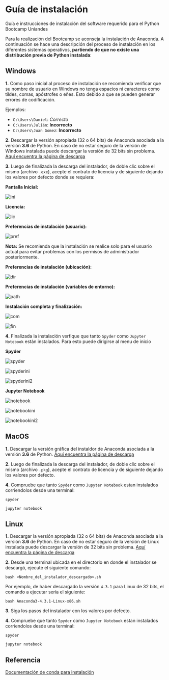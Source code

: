 # Guía de instalación

Guía e instrucciones de instalación del software requerido para el Python
Bootcamp Uniandes

Para la realización del Bootcamp se aconseja la instalación de Anaconda. A
continuación se hace una descripción del proceso de instalación en los
diferentes sistemas operativos, **partiendo de que no existe una distribución
previa de Python instalada**:

## Windows

**1.** Como paso inicial al proceso de instalación se recomienda verificar que
su nombre de usuario en Windows no tenga espacios ni caracteres como tildes,
comas, apóstrofes o eñes. Esto debido a que se pueden generar errores de
codificación.

Ejemplos:

* `C:\Users\Daniel`: *Correcto*
* `C:\Users\Julián`: **Incorrecto**
* `C:\Users\Juan Gomez`: **Incorrecto**

**2.** Descargar la versión apropiada (32 o 64 bits) de Anaconda asociada a la
versión **3.6** de Python. En caso de no estar seguro de la versión de Windows
instalada puede descargar la versión de 32 bits sin
problema. [Aquí encuentra la página de descarga](https://www.continuum.io/downloads#windows)

**3.** Luego de finalizada la descarga del instalador, de doble clic sobre el
mismo (archivo `.exe`), acepte el contrato de licencia y de siguiente dejando
los valores por defecto donde se requiera:

**Pantalla Inicial:**

![ini](/../capturas/windowsInicial.png?raw=true)

**Licencia:**

![lic](/../capturas/windowsLicencia.png?raw=true)

**Preferencias de instalación (usuario):**

![pref](/../capturas/windowsPref.png?raw=true)

**Nota:** Se recomienda que la instalación se realice solo para el usuario
actual para evitar problemas con los permisos de administrador posteriormente.

**Preferencias de instalación (ubicación):**

![dir](/../capturas/windowsDir.png?raw=true)

**Preferencias de instalación (variables de entorno):**

![path](/../capturas/windowsPath.png?raw=true)

**Instalación completa y finalización:**

![com](/../capturas/windowsComp.png?raw=true)

![fin](/../capturas/windowsFinish.png?raw=true)

**4.** Finalizada la instalación verfique que tanto `Spyder` como `Jupyter
Notebook` están instalados. Para esto puede dirigirse al menu de inicio

**Spyder**

![spyder](/../capturas/spyder.png?raw=true)

![spyderini](/../capturas/spyderIni.png?raw=true)

![spyderini2](/../capturas/spyderIni2.png?raw=true)


**Jupyter Notebook**

![notebook](/../capturas/notebook.png?raw=true)

![notebookini](/../capturas/notebookIni.png?raw=true)

![notebookini2](/../capturas/notebookIni2.png?raw=true)


## MacOS

**1.** Descargar la versión gráfica del instaldor de Anaconda asociada a la
versión **3.6** de
Python. [Aquí encuentra la página de descarga](https://www.continuum.io/downloads#osx)

**2.** Luego de finalizada la descarga del instalador, de doble clic sobre el
mismo (archivo `.pkg`), acepte el contrato de licencia y de siguiente dejando
los valores por defecto.

**4.** Compruebe que tanto `Spyder` como `Jupyter Notebook` estan instalados
corriendolos desde una terminal:

```
spyder
```

```
jupyter notebook
```

## Linux

**1.** Descargar la versión apropiada (32 o 64 bits) de Anaconda asociada a la
versión **3.6** de Python. En caso de no estar seguro de la versión de Linux
instalada puede descargar la versión de 32 bits sin
problema. [Aquí encuentra la página de descarga](https://www.continuum.io/downloads#linux)

**2.** Desde una terminal ubicada en el directorio en donde el instalador se
descargó, ejecute el siguiente comando:

```
bash <Nombre_del_instalador_descargado>.sh
```

Por ejemplo, de haber descargado la versión `4.3.1` para Linux de 32 bits, el
comando a ejecutar sería el siguiente:

```
bash Anaconda3-4.3.1-Linux-x86.sh
```

**3.** Siga los pasos del instalador con los valores por defecto.

**4.** Compruebe que tanto `Spyder` como `Jupyter Notebook` estan instalados
corriendolos desde una terminal:

```
spyder
```

```
jupyter notebook
```

## Referencia

[Documentación de conda para instalación](https://conda.io/docs/install/full.html)
